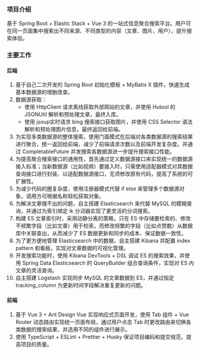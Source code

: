 ### 项目介绍

基于 Spring Boot + Elastic Stack + Vue 3 的一站式信息聚合搜索平台。用户可在同一页面集中搜索出不同来源、不同类型的内容（文章、图片、用户），提升搜索体验。

### **主要工作**

#### 后端

1.  基于自己二次开发的 Spring Boot 初始化模板 + MyBatis X 插件，快速生成基本数据源的增删改查。
2.  数据源获取：
    -   使用 HttpClient 请求离线获取外部网站的文章，并使用 Hutool 的 JSONUtil 解析和预处理文章，最终入库。
    -   使用 jsoup实时请求 bing 搜索接口获取图片，并使用 CSS Selector 语法解析和预处理图片信息，最终返回给前端。
3.  为实现多类数据源的整体搜索，使用门面模式在后端对各类数据源的搜索结果进行聚合，统一返回给前端，减少了前端请求次数以及前端开发复杂度。并通过 CompletableFuture 并发搜索各数据源进一步提升搜索接口性能。
4.  为提高聚合搜索接口的通用性，首先通过定义数据源接口来实现统一的数据源接入标准；当新数据源（比如视频）要接入时，只需使用适配器模式对其数据查询接口进行封装、以适配数据源接口，无须修改原有代码，提高了系统的可扩展性。
5.  为减少代码的圈复杂度，使用注册器模式代替 if else 来管理多个数据源对象，调用方可根据名称轻松获取对象。
6.  为解决文章搜不出的问题，自主搭建 Elasticsearch 来代替 MySQL 的模糊查询，并通过为索引绑定 ik 分词器实现了更灵活的分词搜索。
7.  构建 ES 文章索引时，采用动静分离的策略，只在 ES 中存储要检索的、修改不频繁字段（比如文章）用于检索，而修改频繁的字段（比如点赞数）从数据库中关联查出，从而减少了 ES 数据更新和同步的成本、保证数据一致性。
8.  为了更方便地管理 Elasticsearch 中的数据，自主搭建 Kibana 并配置 index pattern 和看板，实现对文章数据的可视化管理。
9.  开发搜索功能时，使用 Kibana DevTools + DSL 调试 ES 的搜索效果，并使用 Spring Data Elasticsearch 的 QueryBuilder 组合查询条件，实现对 ES 内文章的灵活查询。
10.  自主搭建 Logstash 实现同步 MySQL 的文章数据到 ES，并通过指定 tracking\_column 为更新时间字段解决重复更新的问题。

#### 前端

1.  基于 Vue 3 + Ant Design Vue 实现响应式页面开发，使用 Tab 组件 + Vue Router 动态路由实现统一页面布局，通过用户点击 Tab 时更改路由来切换各类数据的搜索结果，并选用不同的组件进行展示。
3.  使用 TypeScript + ESLint + Prettier + Husky 保证项目编码和提交规范，提高项目的质量。
